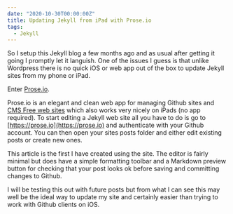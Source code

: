 ```yaml
---
date: "2020-10-30T00:00:00Z"
title: Updating Jekyll from iPad with Prose.io
tags:
  - Jekyll
---
```

So I setup this Jekyll blog a few months ago and as usual after getting it going I promptly let it languish. One of the issues I guess is that unlike Wordpress there is no quick iOS or web app out of the box to update Jekyll sites from my phone or iPad.

Enter [Prose.io](https://prosie.io).

Prose.io is an elegant and clean web app for managing Github sites and [CMS Free web sites](https://medium.com/devseed/how-we-build-cms-free-websites-d7e19d94a0ff) which also works very nicely on iPads (no app required). To start editing a Jekyll web site all you have to do is go to [https://prose.io](https://prose.io) and authenticate with your Github account. You can then open your sites posts folder and either edit existing posts or create new ones.

This article is the first I have created using the site. The editor is fairly minimal but does have a simple formatting toolbar and a Markdown preview button for checking that your post looks ok before saving and committing changes to Github.

I will be testing this out with future posts but from what I can see this may well be the ideal way to update my site and certainly easier than trying to work with Github clients on iOS.

